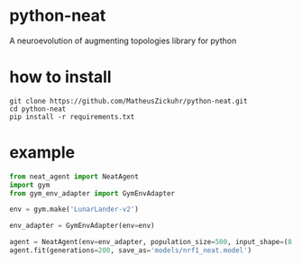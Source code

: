 # python-neat
A neuroevolution of augmenting topologies library for python


# how to install

```
git clone https://github.com/MatheusZickuhr/python-neat.git
cd python-neat
pip install -r requirements.txt
```

# example

```python
from neat_agent import NeatAgent
import gym
from gym_env_adapter import GymEnvAdapter

env = gym.make('LunarLander-v2')

env_adapter = GymEnvAdapter(env=env)

agent = NeatAgent(env=env_adapter, population_size=500, input_shape=(8,), reward_log_path='rf1_neat_reward_log.txt')
agent.fit(generations=200, save_as='models/nrf1_neat.model')
```